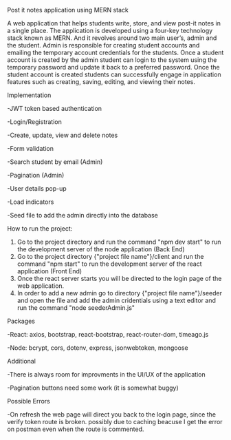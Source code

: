 Post it notes application using MERN stack

A web application that helps students write, store, and view post-it notes in a single place. The application is developed using a four-key technology stack known as MERN. And it revolves around two main user’s, admin and the student. Admin is responsible for creating student accounts and emailing the temporary account credentials for the students. Once a student account is created by the admin student can login to the system using the temporary password and update it back to a preferred password. Once the student account is created students can successfully engage in application features such as creating, saving, editing, and viewing their notes.


Implementation

-JWT token based authentication

-Login/Registration 

-Create, update, view and delete notes

-Form validation

-Search student by email (Admin)

-Pagination (Admin)

-User details pop-up

-Load indicators

-Seed file to add the admin directly into the database


How to run the project:

1) Go to the project directory and run the command "npm dev start" to run the development server of the node application (Back End)
2) Go to the project directory {"project file name"}/client and run the command "npm start" to run the development server of the react application (Front End)
3) Once the react server starts you will be directed to the login page of the web application. 
4) In order to add a new admin go to directory {"project file name"}/seeder and open the file and add the admin cridentials using a text editor and run the command "node seederAdmin.js"



Packages

-React: axios, bootstrap, react-bootstrap, react-router-dom, timeago.js

-Node: bcrypt, cors, dotenv, express, jsonwebtoken, mongoose

Additional

-There is always room for improvments in the UI/UX of the application

-Pagination buttons need some work (it is somewhat buggy)


Possible Errors

-On refresh the web page will direct you back to the login page, since the verify token route is broken. possibly due to caching beacuse I get the error on postman even when the route is commented.



